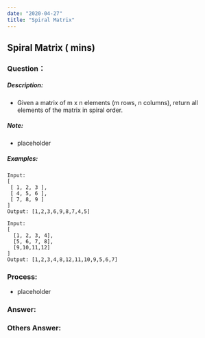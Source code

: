 ```yaml
---
date: "2020-04-27"
title: "Spiral Matrix"
---
```


## Spiral Matrix ( mins)

### Question：

##### Description:
* Given a matrix of m x n elements (m rows, n columns), return all elements of the matrix in spiral order.

##### Note:
* placeholder

##### Examples:
```
Input:
[
 [ 1, 2, 3 ],
 [ 4, 5, 6 ],
 [ 7, 8, 9 ]
]
Output: [1,2,3,6,9,8,7,4,5]

Input:
[
  [1, 2, 3, 4],
  [5, 6, 7, 8],
  [9,10,11,12]
]
Output: [1,2,3,4,8,12,11,10,9,5,6,7]
```

### Process:
- placeholder

### Answer:

### Others Answer:
